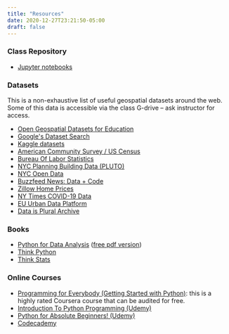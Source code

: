 ```yaml
---
title: "Resources"
date: 2020-12-27T23:21:50-05:00
draft: false
---
```


### Class Repository
- [Jupyter notebooks](https://github.com/carlobailey/location-intelligence/tree/main/_notebooks)

### Datasets

This is a non-exhaustive list of useful geospatial datasets around the web. Some of this data is accessible via the class G-drive – ask instructor for access.

- [Open Geospatial Datasets for Education](https://github.com/andrea-ballatore/open-geo-data-education)
- [Google's Dataset Search](https://datasetsearch.research.google.com/)
- [Kaggle datasets](https://www.kaggle.com/datasets)
- [American Community Survey / US Census](https://data.census.gov/cedsci/)
- [Bureau Of Labor Statistics](https://www.bls.gov/bls/proghome.htm)
- [NYC Planning Building Data (PLUTO)](https://www1.nyc.gov/site/planning/data-maps/open-data/dwn-pluto-mappluto.page)
- [NYC Open Data](https://opendata.cityofnewyork.us/)
- [Buzzfeed News: Data + Code](https://github.com/BuzzFeedNews)
- [Zillow Home Prices](https://www.zillow.com/research/data/)
- [NY Times COVID-19 Data](https://github.com/nytimes/covid-19-data)
- [EU Urban Data Platform](https://urban.jrc.ec.europa.eu/#/en)
- [Data is Plural Archive](https://dataset-finder.netlify.app/?utm_campaign=Data_Elixir&utm_source=Data_Elixir_318)


### Books

- [Python for Data Analysis](https://www.oreilly.com/library/view/python-for-data/9781449323592/) ([free pdf version](https://bedford-computing.co.uk/learning/wp-content/uploads/2015/10/Python-for-Data-Analysis.pdf))
- [Think Python](https://greenteapress.com/wp/think-python/)
- [Think Stats](https://greenteapress.com/thinkstats/)

### Online Courses

- [Programming for Everybody (Getting Started with Python)](https://www.coursera.org/learn/python?ranMID=40328&ranEAID=JVFxdTr9V80&ranSiteID=JVFxdTr9V80-Cmy0rFJkSF0yVR5.7MyHdw&siteID=JVFxdTr9V80-Cmy0rFJkSF0yVR5.7MyHdw&utm_content=10&utm_medium=partners&utm_source=linkshare&utm_campaign=JVFxdTr9V80): this is a highly rated Coursera course that can be audited for free.
- [Introduction To Python Programming (Udemy)](https://www.udemy.com/course/pythonforbeginnersintro/?LSNPUBID=JVFxdTr9V80&ranEAID=JVFxdTr9V80&ranMID=39197&ranSiteID=JVFxdTr9V80-C__VTAdLqz29IkcSmGg0XA&utm_medium=udemyads&utm_source=aff-campaign)
- [Python for Absolute Beginners! (Udemy)](https://www.udemy.com/course/free-python/?LSNPUBID=JVFxdTr9V80&ranEAID=JVFxdTr9V80&ranMID=39197&ranSiteID=JVFxdTr9V80-JUf6iMmCL5WaNbUhwxJIIw&utm_medium=udemyads&utm_source=aff-campaign)
- [Codecademy](https://www.codecademy.com/learn/learn-python)
